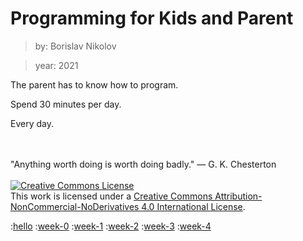 # Programming for Kids and Parent

> by: Borislav Nikolov

> year: 2021

The parent has to know how to program.

Spend 30 minutes per day.

Every day.

<br>
<br>
"Anything worth doing is worth doing badly." — G. K. Chesterton
<br>
<br>

<a rel="license" href="http://creativecommons.org/licenses/by-nc-nd/4.0/">
<img alt="Creative Commons License" style="border-width:0" src="https://i.creativecommons.org/l/by-nc-nd/4.0/88x31.png" /></a><br>
This work is licensed under a <a rel="license" href="http://creativecommons.org/licenses/by-nc-nd/4.0/">Creative Commons Attribution-NonCommercial-NoDerivatives 4.0 International License</a>.

<div style="page-break-before:always"></div>

:[hello](./hello.md)
:[week-0](./week-0.md)
:[week-1](./week-1.md)
:[week-2](./week-2.md)
:[week-3](./week-3.md)
:[week-4](./week-4.md)